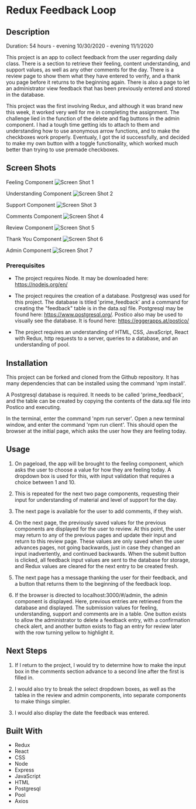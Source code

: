 # Redux Feedback Loop

## Description

Duration: 54 hours - evening 10/30/2020 - evening 11/1/2020

This project is an app to collect feedback from the user regarding daily class.  There is a section to retrieve their feeling, content understanding, and support values, as well as any other comments for the day.  There is a review page to show them what they have entered to verify, and a thank you page before it returns to the beginning again.  There is also a page to let an administrator view feedback that has been previously entered and stored in the database.

This project was the first involving Redux, and although it was brand new this week, it worked very well for me in completing the assignment.  The challenge lied in the function of the delete and flag buttons in the admin component.  I had a tough time getting ids to attach to them and understanding how to use anonymous arrow functions, and to make the checkboxes work properly.  Eventualy, I got the id successfully, and decided to make my own button with a toggle functionality, which worked much better than trying to use premade checkboxes.

## Screen Shots

Feeling Component
![Screen Shot 1](public/images/1.png)

Understanding Component
![Screen Shot 2](public/images/2.png)

Support Component
![Screen Shot 3](public/images/3.png)

Comments Component
![Screen Shot 4](public/images/4.png)

Review Component
![Screen Shot 5](public/images/5.png)

Thank You Component
![Screen Shot 6](public/images/6.png)

Admin Component
![Screen Shot 7](public/images/7.png)

### Prerequisites

- The project requires Node.  It may be downloaded here: https://nodejs.org/en/

- The project requires the creation of a database.  Postgresql was used for this project.  The database is titled 'prime_feedback' and a command for creating the "feedback" table is in the data.sql file.  Postgresql may be found here: https://www.postgresql.org/.  Postico also may be used to visually see the database.  It is found here: https://eggerapps.at/postico/

- The project requires an understanding of HTML, CSS, JavaScript, React with Redux, http requests to a server, queries to a database, and an understanding of pool.

## Installation

This project can be forked and cloned from the Github repository.  It has many dependencies that can be installed using the command 'npm install'.  

A Postgresql database is required.  It needs to be called 'prime_feedback', and the table can be created by copying the contents of the data.sql file into Postico and executing.

In the terminal, enter the command 'npm run server'.  Open a new terminal window, and enter the command 'npm run client'.  This should open the browser at the initial page, which asks the user how they are feeling today.

## Usage 

1.  On pageload, the app will be brought to the feeling component, which asks the user to choose a value for how they are feeling today.  A dropdown box is used for this, with input validation that requires a choice between 1 and 10.  

2.  This is repeated for the next two page components, requesting their input for understanding of material and level of support for the day.

3.  The next page is available for the user to add comments, if they wish.

4.  On the next page, the previously saved values for the previous components are displayed for the user to review.  At this point, the user may return to any of the previous pages and update their input and return to this review page.  These values are only saved when the user advances pages, not going backwards, just in case they changed an input inadvertently, and continued backwards.  When the submit button is clicked, all feedback input values are sent to the database for storage, and Redux values are cleared for the next entry to be created fresh.

5.  The next page has a message thanking the user for their feedback, and a button that returns them to the beginning of the feedback loop.

6.  If the browser is directed to localhost:3000/#/admin, the admin component is displayed.  Here, previous entries are retrieved from the database and displayed.  The submission values for feeling, understanding, support and comments are in a table.  One button exists to allow the administrator to delete a feedback entry, with a confirmation check alert, and another button exists to flag an entry for review later with the row turning yellow to highlight it.

## Next Steps

1.  If I return to the project, I would try to determine how to make the input box in the comments section advance to a second line after the first is filled in.

2.  I would also try to break the select dropdown boxes, as well as the tablea in the review and admin components, into separate components to make things simpler.

3.  I would also display the date the feedback was entered.  

## Built With

- Redux
- React
- CSS
- Node
- Express
- JavaScript
- HTML
- Postgresql
- Pool
- Axios